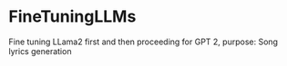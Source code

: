 # FineTuningLLMs
Fine tuning LLama2 first and then proceeding for GPT 2, purpose: Song lyrics generation
